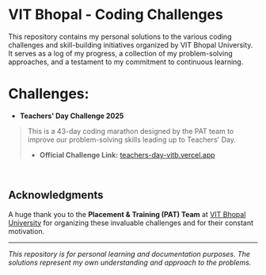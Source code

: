 
# VIT Bhopal - Coding Challenges

This repository contains my personal solutions to the various coding challenges and skill-building initiatives organized by VIT Bhopal University. It serves as a log of my progress, a collection of my problem-solving approaches, and a testament to my commitment to continuous learning.

# Challenges: 

* **Teachers' Day Challenge 2025**

 >This is a 43-day coding marathon designed by the PAT team to improve our problem-solving skills leading up to Teachers' Day.
>* **Official Challenge Link:** [teachers-day-vitb.vercel.app](https://teachers-day-vitb.vercel.app)

<br>

## Acknowledgments

A huge thank you to the **Placement & Training (PAT) Team** at [VIT Bhopal University](https://vitbhopal.ac.in/) for organizing these invaluable challenges and for their constant motivation.


---

*This repository is for personal learning and documentation purposes. The solutions represent my own understanding and approach to the problems.*


